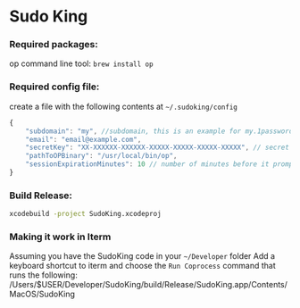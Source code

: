 Sudo King
=========


### Required packages:

op command line tool: `brew install op`


### Required config file:

create a file with the following contents at `~/.sudoking/config`
```javascript
{
    "subdomain": "my", //subdomain, this is an example for my.1password.com
    "email": "email@example.com",
    "secretKey": "XX-XXXXXX-XXXXXX-XXXXX-XXXXX-XXXXX-XXXXX", // secret key given by 1password
    "pathToOPBinary": "/usr/local/bin/op",
    "sessionExpirationMinutes": 10 // number of minutes before it prompts for your password again up to 30 minutes
}
```


### Build Release:
```bash
xcodebuild -project SudoKing.xcodeproj
```

### Making it work in Iterm

Assuming you have the SudoKing code in your `~/Developer` folder
Add a keyboard shortcut to iterm and choose the `Run Coprocess` command that runs the following:
/Users/$USER/Developer/SudoKing/build/Release/SudoKing.app/Contents/MacOS/SudoKing
